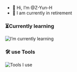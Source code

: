 - 👋 Hi, I’m @Z-Yun-H 
- 👀 I am currently in retirement  
### ⏳Currently learning  
![I’m currently learning](https://skillicons.dev/icons?i=nodejs,deno,typescript,rust,golang,electron,tauri,tailwind,vue,nuxt)  
### 🛠️ use Tools
![Tools I use](https://skillicons.dev/icons?i=vscode,vite,git,github,discord)
